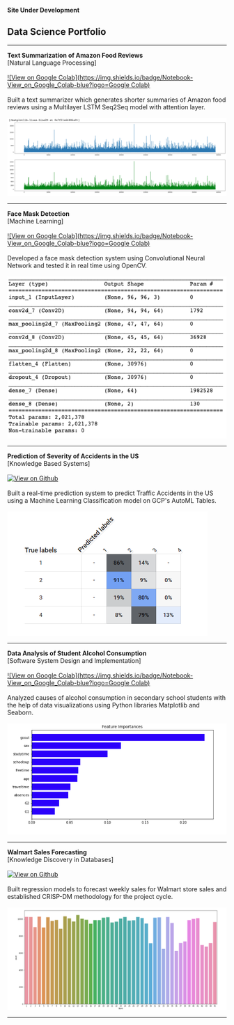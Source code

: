 **Site Under Development**

## Data Science Portfolio

---
**Text Summarization of Amazon Food Reviews**
<br>
[Natural Language Processing]
<br><br>
[![View on Google Colab](https://img.shields.io/badge/Notebook-View_on_Google_Colab-blue?logo=Google Colab)](https://colab.research.google.com/drive/1RLCfCXe7lWmYsTp72BP84DmQncCbEfWW?usp=sharing)
<br><br>
Built a text summarizer which generates shorter summaries of Amazon food reviews using a Multilayer LSTM Seq2Seq model with attention layer.
<br><br>
<img src = "images/Image1.png">

---
**Face Mask Detection**
<br>
[Machine Learning]
<br><br>
[![View on Google Colab](https://img.shields.io/badge/Notebook-View_on_Google_Colab-blue?logo=Google Colab)](https://colab.research.google.com/drive/1g8S-AMXk0hazks3yZgcgFWKrYNWTdZ4M?usp=sharing)
<br><br>
Developed a face mask detection system using Convolutional Neural Network and tested it in real time using OpenCV.
<br><br>
<img src="images/Image2.png"/>

---
**Prediction of Severity of Accidents in the US**
<br>
[Knowledge Based Systems]
<br><br>
[![View on Github](https://img.shields.io/badge/Repository-View_on_Github-blue?logo=Github)](https://github.com/HerleenS/ITCS6155-KBS-Spring2020-Project)
<br><br>
Built a real-time prediction system to predict Traffic Accidents in the US using a Machine Learning Classification model on GCP's AutoML Tables.
<br><br>
<img src="images/Image3.png"/>

---
**Data Analysis of Student Alcohol Consumption**
<br>
[Software System Design and Implementation]
<br><br>
[![View on Google Colab](https://img.shields.io/badge/Notebook-View_on_Google_Colab-blue?logo=Google Colab)](https://colab.research.google.com/drive/1xLaMqsuY_OtEsIFYwxrF-jw3s6gpOdqw?usp=sharing)
<br><br>
Analyzed causes of alcohol consumption in secondary school students with the help of data visualizations using Python libraries Matplotlib and Seaborn.
<br><br>
<img src="images/Image4.png"/>

---
**Walmart Sales Forecasting**
<br>
[Knowledge Discovery in Databases]
<br><br>
[![View on Github](https://img.shields.io/badge/Repository-View_on_Github-blue?logo=Github)](https://github.com/skanikasaini6/KDD_Project)
<br><br>
Built regression models to forecast weekly sales for Walmart store sales and established CRISP-DM methodology for the project cycle.
<br><br>
<img src="images/Image5.png"/>

---

<!-- Remove above link if you don't want to attibute -->
